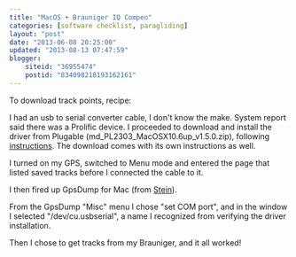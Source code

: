 ```yaml
---
title: "MacOS + Brauniger IQ Compeo"
categories: [software checklist, paragliding]
layout: "post"
date: "2013-06-08 20:25:00"
updated: "2013-08-13 07:47:59"
blogger:
    siteid: "36955474"
    postid: "834098218193162161"
---
```


To download track points, recipe:

I had an usb to serial converter cable, I don't know the make. System report said there was a Prolific device. I proceeded to download and install the driver from Plugable&nbsp;(md_PL2303_MacOSX10.6up_v1.5.0.zip), following <a href="http://plugable.com/2011/07/12/installing-a-usb-serial-adapter-on-mac-os-x">instructions</a>. The download comes with its own instructions as well.

I turned on my GPS, switched to Menu mode and entered the page that listed saved tracks before I connected the cable to it.

I then fired up GpsDump for Mac (from <a href="http://www.gethome.no/stein.sorensen/">Stein</a>).

From the&nbsp;GpsDump&nbsp;"Misc" menu I chose "set COM port", and in the window I selected "/dev/cu.usbserial", a name I recognized from verifying the driver installation.

Then I chose to get tracks from my Brauniger, and it all worked!
